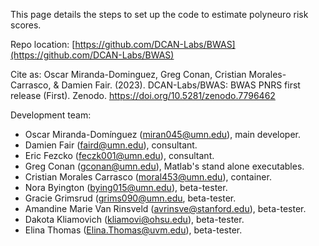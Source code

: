 This page details the steps to set up the code to estimate polyneuro risk scores.

Repo location: [https://github.com/DCAN-Labs/BWAS](https://github.com/DCAN-Labs/BWAS)

Cite as:
Oscar Miranda-Dominguez, Greg Conan, Cristian Morales-Carrasco, & Damien Fair. (2023). DCAN-Labs/BWAS: BWAS PNRS first release (First). Zenodo. https://doi.org/10.5281/zenodo.7796462


Development team:

- Oscar Miranda-Domínguez (miran045@umn.edu), main developer.
- Damien Fair (faird@umn.edu), consultant.
- Eric Fezcko (feczk001@umn.edu), consultant.
- Greg Conan (gconan@umn.edu), Matlab's stand alone executables.
- Cristian Morales Carrasco (moral453@umn.edu), container.
- Nora Byington  (bying015@umn.edu), beta-tester.
- Gracie Grimsrud  (grims090@umn.edu, beta-tester.
- Amandine Marie Van Rinsveld  (avrinsve@stanford.edu), beta-tester.
- Dakota Kliamovich  (kliamovi@ohsu.edu), beta-tester.
- Elina Thomas  (Elina.Thomas@uvm.edu), beta-tester.

